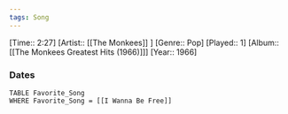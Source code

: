 ```yaml
---
tags: Song  
---
```

[Time:: 2:27]
[Artist:: [[The Monkees]] ]
[Genre:: Pop]
[Played:: 1]
[Album:: [[The Monkees Greatest Hits (1966)]]]
[Year:: 1966]
### Dates
````dataview
TABLE Favorite_Song
WHERE Favorite_Song = [[I Wanna Be Free]]
````